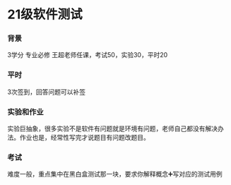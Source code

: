 # 21级软件测试

### 背景

3学分 专业必修 王超老师任课，考试50，实验30，平时20

### 平时

3次签到，回答问题可以补签

### 实验和作业

实验巨抽象，很多实验不是软件有问题就是环境有问题，老师自己都没有解决办法。作业也是，经常性写完才说题目有问题改题目。

### 考试

难度一般，重点集中在黑白盒测试那一块，要求你解释概念➕写对应的测试用例